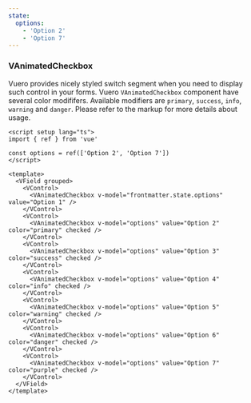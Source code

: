 ```yaml
---
state:
  options:
    - 'Option 2'
    - 'Option 7'
---
```


### VAnimatedCheckbox

Vuero provides nicely styled switch segment when you need to
display such control in your forms. Vuero `VAnimatedCheckbox` component have
several color modififers. Available modifiers are `primary`, `success`,
`info`, `warning` and `danger`.
Please refer to the markup for more details about usage.

<!--code-->

```vue
<script setup lang="ts">
import { ref } from 'vue'

const options = ref(['Option 2', 'Option 7'])
</script>

<template>
  <VField grouped>
    <VControl>
      <VAnimatedCheckbox v-model="frontmatter.state.options" value="Option 1" />
    </VControl>
    <VControl>
      <VAnimatedCheckbox v-model="options" value="Option 2" color="primary" checked />
    </VControl>
    <VControl>
      <VAnimatedCheckbox v-model="options" value="Option 3" color="success" checked />
    </VControl>
    <VControl>
      <VAnimatedCheckbox v-model="options" value="Option 4" color="info" checked />
    </VControl>
    <VControl>
      <VAnimatedCheckbox v-model="options" value="Option 5" color="warning" checked />
    </VControl>
    <VControl>
      <VAnimatedCheckbox v-model="options" value="Option 6" color="danger" checked />
    </VControl>
    <VControl>
      <VAnimatedCheckbox v-model="options" value="Option 7" color="purple" checked />
    </VControl>
  </VField>
</template>
```

<!--/code-->

<!--example-->

<VField grouped>
  <VControl>
    <VAnimatedCheckbox
      v-model="frontmatter.state.options"
      value="Option 1"
    />
  </VControl>
  <VControl>
    <VAnimatedCheckbox
      v-model="frontmatter.state.options"
      value="Option 2"
      color="primary"
      checked
    />
  </VControl>
  <VControl>
    <VAnimatedCheckbox
      v-model="frontmatter.state.options"
      value="Option 3"
      color="success"
      checked
    />
  </VControl>
  <VControl>
    <VAnimatedCheckbox
      v-model="frontmatter.state.options"
      value="Option 4"
      color="info"
      checked
    />
  </VControl>
  <VControl>
    <VAnimatedCheckbox
      v-model="frontmatter.state.options"
      value="Option 5"
      color="warning"
      checked
    />
  </VControl>
  <VControl>
    <VAnimatedCheckbox
      v-model="frontmatter.state.options"
      value="Option 6"
      color="danger"
      checked
    />
  </VControl>
  <VControl>
    <VAnimatedCheckbox
      v-model="frontmatter.state.options"
      value="Option 7"
      color="purple"
      checked
    />
  </VControl>
</VField>

<!--/example-->
